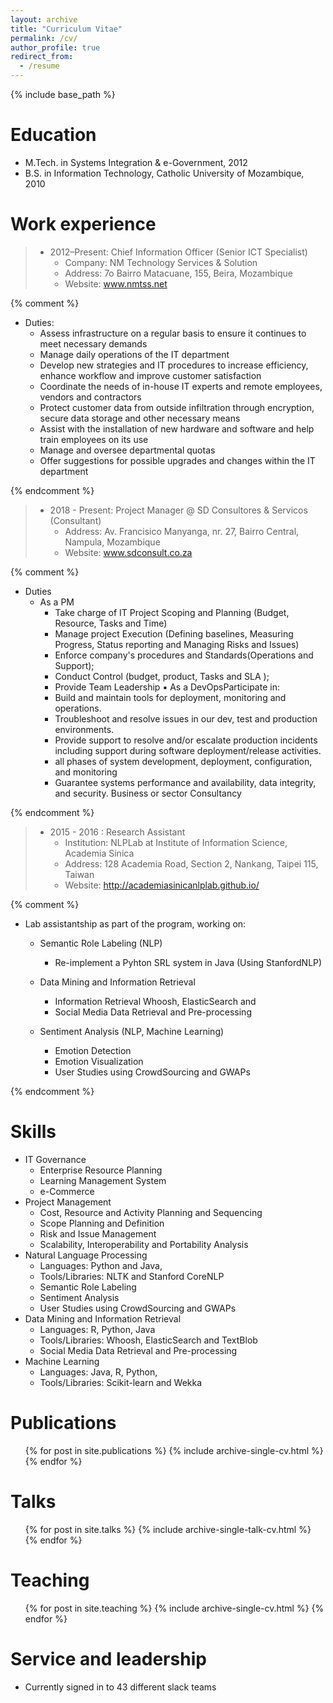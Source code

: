 ```yaml
---
layout: archive
title: "Curriculum Vitae"
permalink: /cv/
author_profile: true
redirect_from:
  - /resume
---
```


{% include base_path %}

Education
======
* M.Tech. in  Systems Integration & e-Government, 2012
* B.S. in Information Technology, Catholic University of Mozambique, 2010



Work experience
======
> * 2012–Present: Chief Information Officer (Senior ICT Specialist) 
>   * Company: NM Technology Services & Solution
>   * Address:  7o Bairro Matacuane, 155, Beira, Mozambique
>   * Website: www.nmtss.net
 
 {% comment %} 
 * Duties: 
     * Assess infrastructure on a regular basis to ensure it continues to meet  necessary demands
    * Manage daily operations of the IT department
    * Develop new strategies and IT procedures to increase efficiency, enhance workflow and improve customer satisfaction
    * Coordinate the needs of in-house IT experts and remote employees, vendors and contractors
    * Protect customer data from outside infiltration through encryption, secure data storage and other necessary means
    * Assist with the installation of new hardware and software and help train employees on its use
    * Manage and oversee departmental quotas
    * Offer suggestions for possible upgrades and changes within the IT department


{% endcomment %}

> * 2018 - Present: Project Manager @ SD Consultores & Servicos (Consultant)
>   * Address:  Av. Francisico Manyanga, nr. 27, Bairro Central, Nampula, Mozambique
>    * Website:  www.sdconsult.co.za

{% comment %}
* Duties
    * As a PM
      * Take charge of IT Project Scoping and Planning (Budget, Resource, Tasks and Time)
      * Manage project Execution (Defining baselines, Measuring Progress, Status reporting and
Managing Risks and Issues)
      * Enforce company's procedures and Standards(Operations and Support);
      * Conduct Control (budget, product, Tasks and SLA );
      * Provide Team Leadership
▪ As a DevOpsParticipate in:
      * Build and maintain tools for deployment, monitoring and operations.
      * Troubleshoot and resolve issues in our dev, test and production environments.
      * Provide support to resolve and/or escalate production incidents including support during
software deployment/release activities.
      * all phases of system development, deployment, configuration, and monitoring
      * Guarantee systems performance and availability, data integrity, and security.
Business or sector Consultancy

{% endcomment %}  
> * 2015 - 2016 : Research Assistant 
>   * Institution:  NLPLab at Institute of Information Science, Academia Sinica
>    * Address: 128 Academia Road, Section 2, Nankang, Taipei 115, Taiwan
>    * Website: http://academiasinicanlplab.github.io/

{% comment %}

   * Lab assistantship as part of the program, working on:
      * Semantic Role Labeling (NLP)
        * Re-implement a Pyhton SRL system in Java (Using StanfordNLP)
        
      * Data Mining and Information Retrieval
        *  Information Retrieval Whoosh, ElasticSearch and
        *  Social Media Data Retrieval and Pre-processing
      * Sentiment Analysis (NLP, Machine Learning)
        * Emotion Detection
        * Emotion Visualization 
        * User Studies using CrowdSourcing and GWAPs

{% endcomment %}

Skills
======
* IT Governance
  * Enterprise Resource Planning  
  * Learning Management System
  * e-Commerce
* Project Management
  * Cost, Resource and Activity Planning and Sequencing
  * Scope Planning and Definition
  * Risk and Issue Management
  * Scalability, Interoperability and Portability Analysis
* Natural Language Processing 
  * Languages: Python and Java, 
  * Tools/Libraries:   NLTK and Stanford CoreNLP
  * Semantic Role Labeling 
  * Sentiment Analysis
  * User Studies using CrowdSourcing and GWAPs   
* Data Mining and Information Retrieval 
    *  Languages: R, Python, Java
    *  Tools/Libraries:  Whoosh, ElasticSearch and TextBlob
     *  Social Media Data Retrieval and Pre-processing
* Machine Learning
    * Languages: Java, R, Python,
    * Tools/Libraries:  Scikit-learn and Wekka
      

Publications
======
  <ul>{% for post in site.publications %}
    {% include archive-single-cv.html %}
  {% endfor %}</ul>
  
Talks
======
  <ul>{% for post in site.talks %}
    {% include archive-single-talk-cv.html %}
  {% endfor %}</ul>
  
Teaching
======
  <ul>{% for post in site.teaching %}
    {% include archive-single-cv.html %}
  {% endfor %}</ul>
  
Service and leadership
======
* Currently signed in to 43 different slack teams
